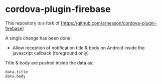 # cordova-plugin-firebase
This repository is a fork of [https://github.com/arnesson/cordova-plugin-firebase]

A single change has been done:
- Allow reception of notification title & body on Android inside the javascript callback (foreground only)

Title & body are pushed inside the data as:

```
data.title
data.body
```


